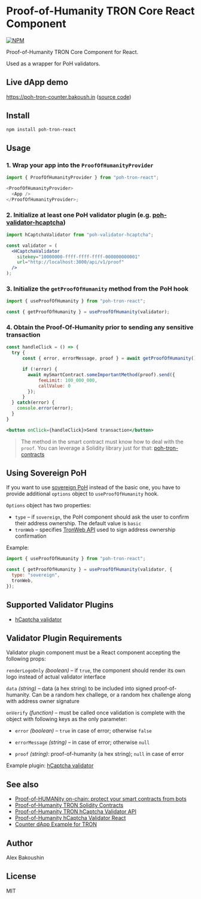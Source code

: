 # Proof-of-Humanity TRON Core React Component

[![NPM](https://img.shields.io/npm/v/poh-tron-react)](https://www.npmjs.com/package/poh-tron-react)

Proof-of-Humanity TRON Core Component for React.

Used as a wrapper for PoH validators.

## Live dApp demo

https://poh-tron-counter.bakoush.in ([source code](https://github.com/bakoushin/poh-tron-counter-example))

## Install

```bash
npm install poh-tron-react
```

## Usage

### 1. Wrap your app into the `ProofOfHumanityProvider`

```javascript
import { ProofOfHumanityProvider } from "poh-tron-react";

<ProofOfHumanityProvider>
  <App />
</ProofOfHumanityProvider>;
```

### 2. Initialize at least one PoH validator plugin (e.g. [poh-validator-hcaptcha](https://npmjs.com/packages/poh-validator-hcaptcha))

```jsx
import hCaptchaValidator from "poh-validator-hcaptcha";

const validator = (
  <HCaptchaValidator
    sitekey="10000000-ffff-ffff-ffff-000000000001"
    url="http://localhost:3000/api/v1/proof"
  />
);
```

### 3. Initialize the `getProofOfHumanity` method from the PoH hook

```javascript
import { useProofOfHumanity } from "poh-tron-react";

const { getProofOfHumanity } = useProofOfHumanity(validator);
```

### 4. Obtain the Proof-Of-Humanity prior to sending any sensitive transaction

```jsx
const handleClick = () => {
  try {
      const { error, errorMessage, proof } = await getProofOfHumanity();

      if (!error) {
        await mySmartContract.someImportantMethod(proof).send({
            feeLimit: 100_000_000,
            callValue: 0
        });
      }
  } catch(error) {
    console.error(error);
  }
}

<button onClick={handleClick}>Send transaction</button>
```

> The method in the smart contract must know how to deal with the `proof`. You can leverage a Solidity library just for that: [poh-tron-contracts](https://npmjs.com/package/poh-tron-contracts)

## Using Sovereign PoH

If you want to use [sovereign PoH](https://github.com/bakoushin/poh-tron-contracts#sovereign-proof) instead of the basic one, you have to provide additional `options` object to `useProofOfHumanity` hook.

`Options` object has two properties:

- `type` – if `sovereign`, the PoH component should ask the user to confirm their address ownership. The default value is `basic`
- `tronWeb` – specifies [TronWeb API](https://developers.tron.network/reference/tronweb-object) used to sign address ownership confirmation

Example:

```javascript
import { useProofOfHumanity } from "poh-tron-react";

const { getProofOfHumanity } = useProofOfHumanity(validator, {
  type: "sovereign",
  tronWeb,
});
```

## Supported Validator Plugins

- [hCaptcha validator](https://npmjs.com/package/poh-validator-hcaptcha-react)

## Validator Plugin Requirements

Validator plugin component must be a React component accepting the following props:

`renderLogoOnly` _(boolean)_ – if `true`, the component should render its own logo instead of actual validator interface

`data` _(string)_ – data (a hex string) to be included into signed proof-of-humanity. Can be a random hex challege, or a random hex challenge along with address owner signature

`onVerify` _(function)_ – must be called once validation is complete with the object with following keys as the only parameter:

- `error` _(boolean)_ – `true` in case of error; otherwise `false`

- `errorMessage` _(string)_ – in case of error; otherwise `null`

- `proof` _(string)_: proof-of-humanity (a hex string); `null` in case of error

Example plugin: [hCaptcha validator](https://npmjs.com/package/poh-validator-hcaptcha-react)

## See also

- [Proof-of-HUMANity on-chain: protect your smart contracts from bots](https://www.humanprotocol.org/blog/proof-of-humanity-on-chain-protect-your-smart-contracts-from-bots)
- [Proof-of-Humanity TRON Solidity Contracts](https://npmjs.com/package/poh-tron-contracts)
- [Proof-of-Humanity TRON hCaptcha Validator API](https://hub.docker.com/r/bakoushin/poh-tron-validator-hcaptcha)
- [Proof-of-Humanity hCaptcha Validator React](https://npmjs.com/package/poh-validator-hcaptcha-react)
- [Counter dApp Example for TRON](https://github.com/bakoushin/poh-tron-counter-example)

## Author

Alex Bakoushin

## License

MIT
